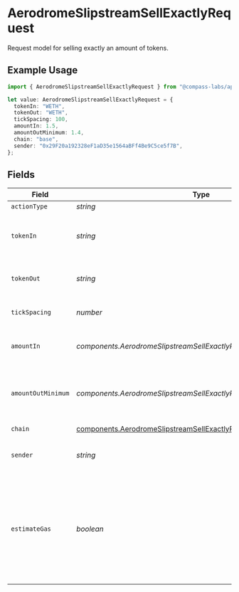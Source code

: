 # AerodromeSlipstreamSellExactlyRequest

Request model for selling exactly an amount of tokens.

## Example Usage

```typescript
import { AerodromeSlipstreamSellExactlyRequest } from "@compass-labs/api-sdk/models/components";

let value: AerodromeSlipstreamSellExactlyRequest = {
  tokenIn: "WETH",
  tokenOut: "WETH",
  tickSpacing: 100,
  amountIn: 1.5,
  amountOutMinimum: 1.4,
  chain: "base",
  sender: "0x29F20a192328eF1aD35e1564aBFf4Be9C5ce5f7B",
};
```

## Fields

| Field                                                                                                                          | Type                                                                                                                           | Required                                                                                                                       | Description                                                                                                                    | Example                                                                                                                        |
| ------------------------------------------------------------------------------------------------------------------------------ | ------------------------------------------------------------------------------------------------------------------------------ | ------------------------------------------------------------------------------------------------------------------------------ | ------------------------------------------------------------------------------------------------------------------------------ | ------------------------------------------------------------------------------------------------------------------------------ |
| `actionType`                                                                                                                   | *string*                                                                                                                       | :heavy_minus_sign:                                                                                                             | N/A                                                                                                                            |                                                                                                                                |
| `tokenIn`                                                                                                                      | *string*                                                                                                                       | :heavy_check_mark:                                                                                                             | The symbol or address of the token to swap from.                                                                               | WETH                                                                                                                           |
| `tokenOut`                                                                                                                     | *string*                                                                                                                       | :heavy_check_mark:                                                                                                             | The symbol or address of the token to swap to.                                                                                 | WETH                                                                                                                           |
| `tickSpacing`                                                                                                                  | *number*                                                                                                                       | :heavy_check_mark:                                                                                                             | The tick spacing of the pool                                                                                                   | 100                                                                                                                            |
| `amountIn`                                                                                                                     | *components.AerodromeSlipstreamSellExactlyRequestAmountIn*                                                                     | :heavy_check_mark:                                                                                                             | The amount of the token to swap from                                                                                           | 1.5                                                                                                                            |
| `amountOutMinimum`                                                                                                             | *components.AerodromeSlipstreamSellExactlyRequestAmountOutMinimum*                                                             | :heavy_minus_sign:                                                                                                             | The minimum amount of the token to swap to, defaults to 0                                                                      | 1.4                                                                                                                            |
| `chain`                                                                                                                        | [components.AerodromeSlipstreamSellExactlyRequestChain](../../models/components/aerodromeslipstreamsellexactlyrequestchain.md) | :heavy_check_mark:                                                                                                             | N/A                                                                                                                            |                                                                                                                                |
| `sender`                                                                                                                       | *string*                                                                                                                       | :heavy_check_mark:                                                                                                             | The address of the transaction sender.                                                                                         | 0x29F20a192328eF1aD35e1564aBFf4Be9C5ce5f7B                                                                                     |
| `estimateGas`                                                                                                                  | *boolean*                                                                                                                      | :heavy_minus_sign:                                                                                                             | Determines whether to estimate gas costs for transactions, also verifying that the transaction can be successfully executed.   |                                                                                                                                |